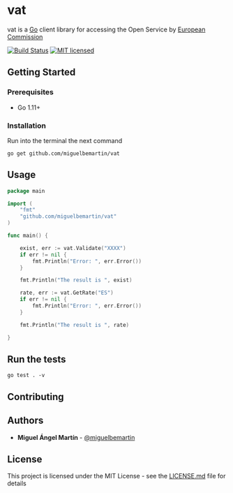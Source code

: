 # vat
vat is a [Go](https://golang.org/) client library for accessing the Open Service by [European Commission](https://ec.europa.eu/commission/index_en)

[![Build Status](https://travis-ci.org/miguelbemartin/vat.svg?branch=master)](https://travis-ci.org/miguelbemartin/vat)
[![MIT licensed](https://img.shields.io/badge/license-MIT-blue.svg)](https://raw.githubusercontent.com/miguelbemartin/vat/master/LICENSE)

## Getting Started

### Prerequisites
- Go 1.11+

### Installation
Run into the terminal the next command

```
go get github.com/miguelbemartin/vat
```

## Usage
```go
package main

import (
	"fmt"
	"github.com/miguelbemartin/vat"
)

func main() {

	exist, err := vat.Validate("XXXX")
	if err != nil {
		fmt.Println("Error: ", err.Error())
	}

	fmt.Println("The result is ", exist)

	rate, err := vat.GetRate("ES")
	if err != nil {
		fmt.Println("Error: ", err.Error())
	}

	fmt.Println("The result is ", rate)

}

```

## Run the tests
```
go test . -v
```

## Contributing

## Authors
* **Miguel Ángel Martín** - [@miguelbemartin](https://twitter.com/miguelbemartin)

## License
This project is licensed under the MIT License - see the [LICENSE.md](LICENSE.md) file for details
